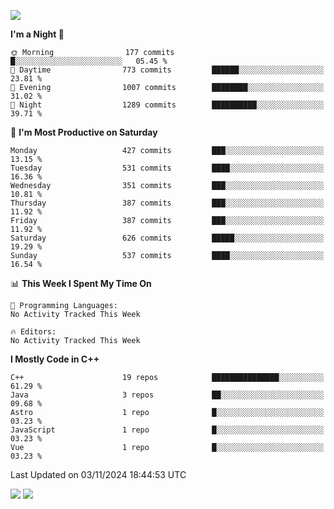 ![](https://komarev.com/ghpvc/?username=lilpidgey&color=red)
<!--START_SECTION:waka-->
**I'm a Night 🦉** 

```text
🌞 Morning                177 commits         █░░░░░░░░░░░░░░░░░░░░░░░░   05.45 % 
🌆 Daytime                773 commits         ██████░░░░░░░░░░░░░░░░░░░   23.81 % 
🌃 Evening                1007 commits        ████████░░░░░░░░░░░░░░░░░   31.02 % 
🌙 Night                  1289 commits        ██████████░░░░░░░░░░░░░░░   39.71 % 
```
📅 **I'm Most Productive on Saturday** 

```text
Monday                   427 commits         ███░░░░░░░░░░░░░░░░░░░░░░   13.15 % 
Tuesday                  531 commits         ████░░░░░░░░░░░░░░░░░░░░░   16.36 % 
Wednesday                351 commits         ███░░░░░░░░░░░░░░░░░░░░░░   10.81 % 
Thursday                 387 commits         ███░░░░░░░░░░░░░░░░░░░░░░   11.92 % 
Friday                   387 commits         ███░░░░░░░░░░░░░░░░░░░░░░   11.92 % 
Saturday                 626 commits         █████░░░░░░░░░░░░░░░░░░░░   19.29 % 
Sunday                   537 commits         ████░░░░░░░░░░░░░░░░░░░░░   16.54 % 
```


📊 **This Week I Spent My Time On** 

```text
💬 Programming Languages: 
No Activity Tracked This Week

🔥 Editors: 
No Activity Tracked This Week
```

**I Mostly Code in C++** 

```text
C++                      19 repos            ███████████████░░░░░░░░░░   61.29 % 
Java                     3 repos             ██░░░░░░░░░░░░░░░░░░░░░░░   09.68 % 
Astro                    1 repo              █░░░░░░░░░░░░░░░░░░░░░░░░   03.23 % 
JavaScript               1 repo              █░░░░░░░░░░░░░░░░░░░░░░░░   03.23 % 
Vue                      1 repo              █░░░░░░░░░░░░░░░░░░░░░░░░   03.23 % 
```




 Last Updated on 03/11/2024 18:44:53 UTC
<!--END_SECTION:waka-->
![](https://hit.yhype.me/github/profile?user_id=42968544)
![](https://komarev.com/ghpvc/?lilpidgey)

